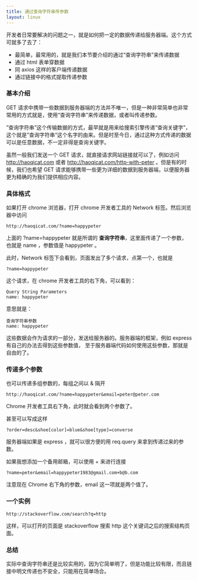 ```yaml
---
title: 通过查询字符串传参数
layout: linux
---
```

开发者日常要解决的问题之一，就是如何把一定的数据传递给服务器端。这个方式可就多了去了：

- 最简单，最常用的，就是我们本节要介绍的通过“查询字符串”来传递数据
- 通过 html 表单穿数据
- 同 axios 这样的客户端传递数据
- 通过链接中的格式提取传递参数

### 基本介绍

GET 请求中携带一些数据到服务器端的方法并不唯一，但是一种非常简单也非常常用的方式就是，使用“查询字符串”来传递数据，或者叫传递参数。

”查询字符串”这个传输数据的方式，最早就是用来给搜索引擎传递“查询关键字”，这个就是”查询字符串“这个名字的由来。但是时至今日，通过这种方式传递的数据可以是任意数据，不一定非得是查询关键字。

虽然一般我们发送一个 GET 请求，就直接请求网站链接就可以了，例如访问 http://haoqicat.com 或者 http://haoqicat.com/http-with-peter 。但是有的时候，我们也希望 GET 请求能够携带一些更为详细的数据到服务器端，以便服务器更为精确的为我们提供相应内容。

### 具体格式

如果打开 chrome 浏览器，打开 chrome 开发者工具的 Network 标签。然后浏览器中访问
```
http://haoqicat.com/?name=happypeter
```
上面的 ?name=happypeter 就是所谓的 **查询字符串**，这里面传递了一个参数，也就是 name ，参数值是 happypeter 。

此时，Network 标签下会看到，页面发出了多个请求，点第一个，也就是
```
?name=happypeter
```

这个请求，在 chrome 开发者工具的右下角，可以看到：
```
Query String Parameters
name: happypeter
```
意思就是：
```
查询字符串参数
name: happypeter
```

这些数据会作为请求的一部分，发送给服务器的。服务器端的框架，例如 express 有自己的办法去得到这些参数值， 至于服务器端代码如何使用这些参数，那就是自由的了。

### 传递多个参数

也可以传递多组参数的，每组之间以 & 隔开
```
http://haoqicat.com/?name=happypeter&email=peter@peter.com
```
Chrome 开发者工具右下角，此时就会看到两个参数了。

甚至可以写成这样
```
?order=desc&shoe[color]=blue&shoe[type]=converse
```
服务器端如果是 express ，就可以很方便的用 req.query 来拿到传递过来的参数。

如果我想添加一个备用邮箱，可以使用 + 来进行连接
```
?name=peter&email=happypeter1983@gmail.com+b@b.com
```
注意现在 Chrome 右下角的参数，email 这一项就是两个值了。

### 一个实例
```
http://stackoverflow.com/search?q=http
```

这样，可以打开的页面是 stackoverflow 搜索 http 这个关键词之后的搜索结构页面。

### 总结

实际中查询字符串还是比较实用的，因为它简单明了，但是功能比较有限，而且链接中明文传递也不安全，只能用在简单场合。
